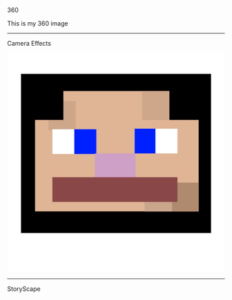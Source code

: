 360

This is my 360 image

<script src="//360.vizor.io/scripts/embed.js" data-vizorurl="https://360.vizor.io/embed/v/pb1r" ></script>

***
Camera Effects


![filter](Minecraft.jpg?raw=true "Optional Title")

*** 

StoryScape

<script src="/scripts/embed.js" data-vizorurl="https://patches.vizor.io/embed/kota/vr-project-copy-copy" ></script>

